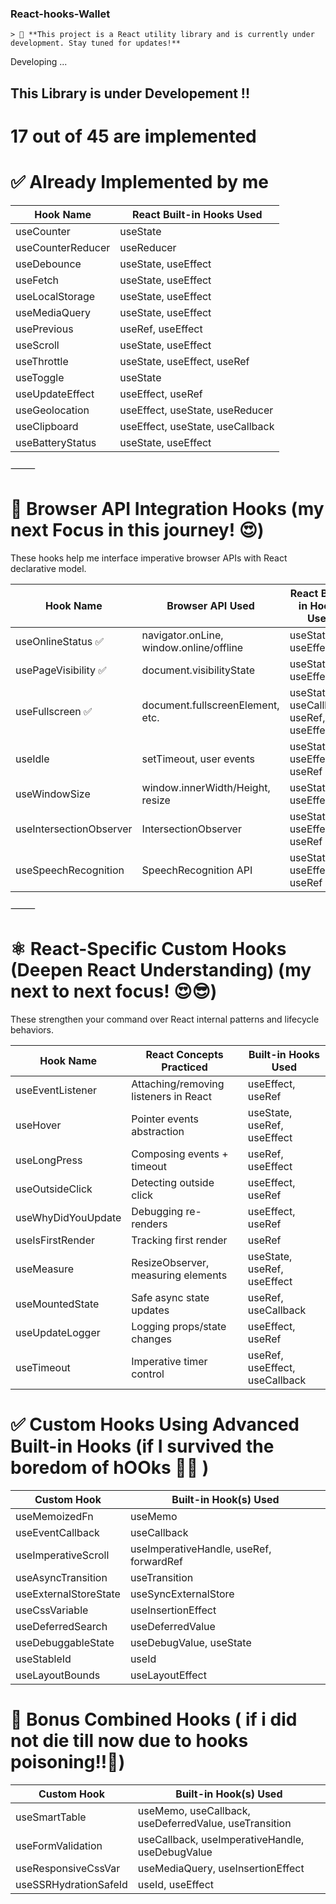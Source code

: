 ### React-hooks-Wallet 
    > 🚧 **This project is a React utility library and is currently under development. Stay tuned for updates!**

Developing ...

##  This Library is under Developement !! 

# 17 out of 45 are implemented



# ✅ Already Implemented by me

| Hook Name           | React Built-in Hooks Used               |
|---------------------|-------------------------------          |
| useCounter          | useState                                |
| useCounterReducer   | useReducer                              |
| useDebounce         | useState, useEffect                     |
| useFetch            | useState, useEffect                     |
| useLocalStorage     | useState, useEffect                     |
| useMediaQuery       | useState, useEffect                     |
| usePrevious         | useRef, useEffect                       |
| useScroll           | useState, useEffect                     |
| useThrottle         | useState, useEffect, useRef             |
| useToggle           | useState                                |
| useUpdateEffect     | useEffect, useRef                       |
| useGeolocation      | useEffect, useState, useReducer         |
| useClipboard        | useEffect, useState, useCallback        |
| useBatteryStatus    | useState, useEffect                     |


⸻

# 🧠 Browser API Integration Hooks (my next Focus in this journey! 😍)

These hooks help me interface imperative browser APIs with React declarative model.

| Hook Name                | Browser API Used                                   | React Built-in Hooks Used                |
|--------------------------|----------------------------------------------------|------------------------------------------|
| useOnlineStatus    ✅    | navigator.onLine, window.online/offline            | useState, useEffect                      |
| usePageVisibility  ✅    | document.visibilityState                           | useState, useEffect                      |
| useFullscreen      ✅     | document.fullscreenElement, etc.                   | useState, useCallback, useRef, useEffect |
| useIdle                  | setTimeout, user events                            | useState, useEffect, useRef              |
| useWindowSize            | window.innerWidth/Height, resize                   | useState, useEffect                      |
| useIntersectionObserver  | IntersectionObserver                               | useState, useEffect, useRef              |
| useSpeechRecognition     | SpeechRecognition API                              | useState, useEffect, useRef              |


⸻

# ⚛️ React-Specific Custom Hooks (Deepen React Understanding) (my next to  next focus! 😍😎)

These strengthen your command over React internal patterns and lifecycle behaviors.

| Hook Name            | React Concepts Practiced                | Built-in Hooks Used                |
|----------------------|-----------------------------------------|------------------------------------|
| useEventListener     | Attaching/removing listeners in React   | useEffect, useRef                  |
| useHover             | Pointer events abstraction              | useState, useRef, useEffect        |
| useLongPress         | Composing events + timeout              | useRef, useEffect                  |
| useOutsideClick      | Detecting outside click                 | useEffect, useRef                  |
| useWhyDidYouUpdate   | Debugging re-renders                    | useEffect, useRef                  |
| useIsFirstRender     | Tracking first render                   | useRef                             |
| useMeasure           | ResizeObserver, measuring elements      | useState, useRef, useEffect        |
| useMountedState      | Safe async state updates                | useRef, useCallback                |
| useUpdateLogger      | Logging props/state changes             | useEffect, useRef                  |
| useTimeout           | Imperative timer control                | useRef, useEffect, useCallback     |






# ✅ Custom Hooks Using Advanced Built-in Hooks (if I survived the boredom of hOOks 🥹😩 )

| Custom Hook             | Built-in Hook(s) Used                                 |
|------------------------ |------------------------------------------------------|
| useMemoizedFn           | useMemo                                              |
| useEventCallback        | useCallback                                          |
| useImperativeScroll     | useImperativeHandle, useRef, forwardRef              |
| useAsyncTransition      | useTransition                                        |
| useExternalStoreState   | useSyncExternalStore                                 |
| useCssVariable          | useInsertionEffect                                   |
| useDeferredSearch       | useDeferredValue                                     |
| useDebuggableState      | useDebugValue, useState                              |
| useStableId             | useId                                                |
| useLayoutBounds         | useLayoutEffect                                      |


# 🌟 Bonus Combined Hooks ( if i did not die till now due to hooks poisoning!!🫡)

| Custom Hook                | Built-in Hook(s) Used                                 |
|----------------------------|------------------------------------------------------|
| useSmartTable              | useMemo, useCallback, useDeferredValue, useTransition|
| useFormValidation          | useCallback, useImperativeHandle, useDebugValue      |
| useResponsiveCssVar        | useMediaQuery, useInsertionEffect                    |
| useSSRHydrationSafeId      | useId, useEffect                                     |

